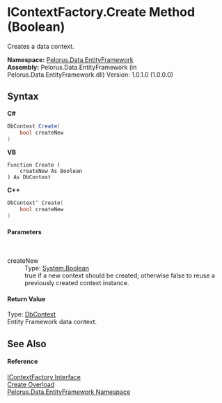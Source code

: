 # IContextFactory.Create Method (Boolean)
 

Creates a data context.

**Namespace:**&nbsp;<a href="55312241">Pelorus.Data.EntityFramework</a><br />**Assembly:**&nbsp;Pelorus.Data.EntityFramework (in Pelorus.Data.EntityFramework.dll) Version: 1.0.1.0 (1.0.0.0)

## Syntax

**C#**<br />
``` C#
DbContext Create(
	bool createNew
)
```

**VB**<br />
``` VB
Function Create ( 
	createNew As Boolean
) As DbContext
```

**C++**<br />
``` C++
DbContext^ Create(
	bool createNew
)
```


#### Parameters
&nbsp;<dl><dt>createNew</dt><dd>Type: <a href="http://msdn2.microsoft.com/en-us/library/a28wyd50" target="_blank">System.Boolean</a><br />true if a new context should be created; otherwise false to reuse a previously created context instance.</dd></dl>

#### Return Value
Type: <a href="http://msdn2.microsoft.com/en-us/library/gg679505" target="_blank">DbContext</a><br />Entity Framework data context.

## See Also


#### Reference
<a href="A147AB3D">IContextFactory Interface</a><br /><a href="9572337D">Create Overload</a><br /><a href="55312241">Pelorus.Data.EntityFramework Namespace</a><br />